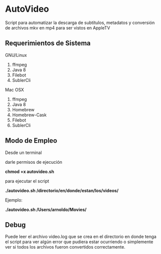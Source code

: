 # AutoVideo
Script para automatizar la descarga de subtítulos, metadatos y conversión de archivos mkv en mp4 para ser vistos en AppleTV

## Requerimientos de Sistema

GNU/Linux

1. ffmpeg
2. Java 8
3. Filebot
4. SublerCli

Mac OSX

1. ffmpeg
2. Java 8
3. Homebrew
4. Homebrew-Cask
5. Filebot
6. SublerCli

## Modo de Empleo

Desde un terminal

darle permisos de ejecución

**chmod +x autovideo.sh**

para ejecutar el script

**./autovideo.sh /directorio/en/donde/estan/los/videos/**

Ejemplo:

**./autovideo.sh /Users/arnoldo/Movies/**

## Debug

Puede leer el archivo video.log que se crea en el directorio en donde tenga el script para ver algún error que pudiera estar ocurriendo o simplemente ver si todos los archivos fueron convertidos correctamente. 
